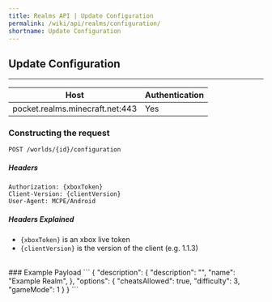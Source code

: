 ```yaml
---
title: Realms API | Update Configuration
permalink: /wiki/api/realms/configuration/
shortname: Update Configuration
---
```

## Update Configuration

---

|Host|Authentication|
|----|--------------|
|pocket.realms.minecraft.net:443|Yes|
  
### Constructing the request
```
POST /worlds/{id}/configuration
```
  
##### Headers
```
Authorization: {xboxToken}
Client-Version: {clientVersion}
User-Agent: MCPE/Android
```
  
##### Headers Explained
* `{xboxToken}` is an xbox live token  
* `{clientVersion}` is the version of the client (e.g. 1.1.3)  
  
<br>
### Example Payload
```
{
    "description": {
        "description": "",
        "name": "Example Realm",
    },
    "options": {
        "cheatsAllowed": true,
        "difficulty": 3,
        "gameMode": 1
    }
}
```

